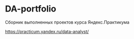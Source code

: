 # DA-portfolio
Сборник выполненных проектов курса Яндекс.Практикума

https://practicum.yandex.ru/data-analyst/
